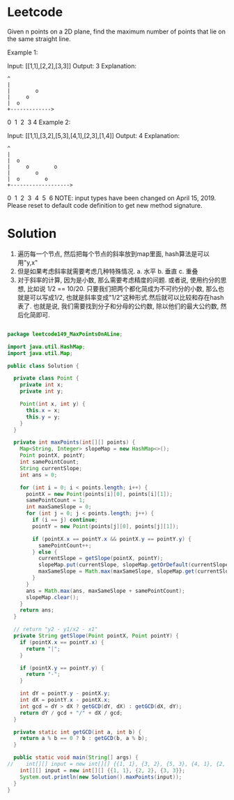 # Leetcode

Given n points on a 2D plane, find the maximum number of points that lie on the same straight line.

Example 1:

Input: [[1,1],[2,2],[3,3]]
Output: 3
Explanation:

```
^
|
|        o
|     o
|  o  
+------------->

```
0  1  2  3  4
Example 2:

Input: [[1,1],[3,2],[5,3],[4,1],[2,3],[1,4]]
Output: 4
Explanation:

```
^
|
|  o
|     o        o
|        o
|  o        o
+------------------->

```
0  1  2  3  4  5  6
NOTE: input types have been changed on April 15, 2019. Please reset to default code definition to get new method signature.




# Solution

1. 遍历每一个节点, 然后把每个节点的斜率放到map里面, hash算法是可以用"y,x"
2. 但是如果考虑斜率就需要考虑几种特殊情况.
  a. 水平
  b. 垂直
  c. 重叠
3. 对于斜率的计算, 因为是小数, 那么需要考虑精度的问题. 或者说, 使用约分的思想, 比如说 1/2 == 10/20. 
只要我们把两个都化简成为不可约分的小数, 那么也就是可以写成1/2, 也就是斜率变成"1/2"这种形式.然后就可以比较和存在hash表了.
也就是说, 我们需要找到分子和分母的公约数, 除以他们的最大公约数, 然后化简即可.


```java

package leetcode149_MaxPointsOnALine;

import java.util.HashMap;
import java.util.Map;

public class Solution {

  private class Point {
    private int x;
    private int y;

    Point(int x, int y) {
      this.x = x;
      this.y = y;
    }
  }

  private int maxPoints(int[][] points) {
    Map<String, Integer> slopeMap = new HashMap<>();
    Point pointX, pointY;
    int samePointCount;
    String currentSlope;
    int ans = 0;

    for (int i = 0; i < points.length; i++) {
      pointX = new Point(points[i][0], points[i][1]);
      samePointCount = 1;
      int maxSameSlope = 0;
      for (int j = 0; j < points.length; j++) {
        if (i == j) continue;
        pointY = new Point(points[j][0], points[j][1]);

        if (pointX.x == pointY.x && pointX.y == pointY.y) {
          samePointCount++;
        } else {
          currentSlope = getSlope(pointX, pointY);
          slopeMap.put(currentSlope, slopeMap.getOrDefault(currentSlope, 0) + 1);
          maxSameSlope = Math.max(maxSameSlope, slopeMap.get(currentSlope));
        }
      }
      ans = Math.max(ans, maxSameSlope + samePointCount);
      slopeMap.clear();
    }
    return ans;
  }

  // return "y2 - y1/x2 - x1"
  private String getSlope(Point pointX, Point pointY) {
    if (pointX.x == pointY.x) {
      return "|";
    }

    if (pointX.y == pointY.y) {
      return "-";
    }

    int dY = pointY.y - pointX.y;
    int dX = pointY.x - pointX.x;
    int gcd = dY > dX ? getGCD(dY, dX) : getGCD(dX, dY);
    return dY / gcd + "/" + dX / gcd;
  }

  private static int getGCD(int a, int b) {
    return a % b == 0 ? b : getGCD(b, a % b);
  }

  public static void main(String[] args) {
//    int[][] input = new int[][] {{1, 1}, {3, 2}, {5, 3}, {4, 1}, {2, 3}, {1, 4}};
    int[][] input = new int[][] {{1, 1}, {2, 2}, {3, 3}};
    System.out.println(new Solution().maxPoints(input));
  }
}


```

